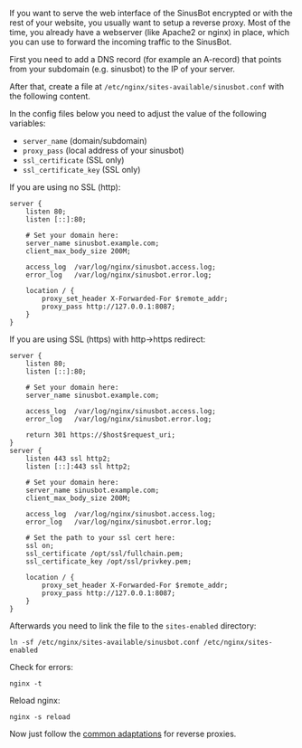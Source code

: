 If you want to serve the web interface of the SinusBot encrypted or with the rest of your website, you usually want to setup a reverse proxy. Most of the time, you already have a webserver (like Apache2 or nginx) in place, which you can use to forward the incoming traffic to the SinusBot.

First you need to add a DNS record (for example an A-record) that points from your subdomain (e.g. sinusbot) to the IP of your server.

After that, create a file at `/etc/nginx/sites-available/sinusbot.conf` with the following content.

In the config files below you need to adjust the value of the following variables:

- `server_name` (domain/subdomain)
- `proxy_pass` (local address of your sinusbot)
- `ssl_certificate` (SSL only)
- `ssl_certificate_key` (SSL only)

If you are using no SSL (http):

```
server {
    listen 80;
    listen [::]:80;
    
    # Set your domain here:
    server_name sinusbot.example.com;
    client_max_body_size 200M;
    
    access_log  /var/log/nginx/sinusbot.access.log;
    error_log   /var/log/nginx/sinusbot.error.log;
    
    location / {
        proxy_set_header X-Forwarded-For $remote_addr;
        proxy_pass http://127.0.0.1:8087;
    }
}
```
If you are using SSL (https) with http->https redirect:
```
server {
    listen 80;
    listen [::]:80;
    
    # Set your domain here:
    server_name sinusbot.example.com;
    
    access_log  /var/log/nginx/sinusbot.access.log;
    error_log   /var/log/nginx/sinusbot.error.log;
    
    return 301 https://$host$request_uri;
}
server {
    listen 443 ssl http2;
    listen [::]:443 ssl http2;
    
    # Set your domain here:
    server_name sinusbot.example.com;
    client_max_body_size 200M;
    
    access_log  /var/log/nginx/sinusbot.access.log;
    error_log   /var/log/nginx/sinusbot.error.log;
    
    # Set the path to your ssl cert here:
    ssl on;
    ssl_certificate /opt/ssl/fullchain.pem;
    ssl_certificate_key /opt/ssl/privkey.pem;
    
    location / {
        proxy_set_header X-Forwarded-For $remote_addr;
        proxy_pass http://127.0.0.1:8087;
    }
}

```
Afterwards you need to link the file to the `sites-enabled` directory:

`ln -sf /etc/nginx/sites-available/sinusbot.conf /etc/nginx/sites-enabled`

Check for errors:

`nginx -t`

Reload nginx:

`nginx -s reload`

Now just follow the [common adaptations](reverse-proxy-common-adaptations.md) for reverse proxies.
